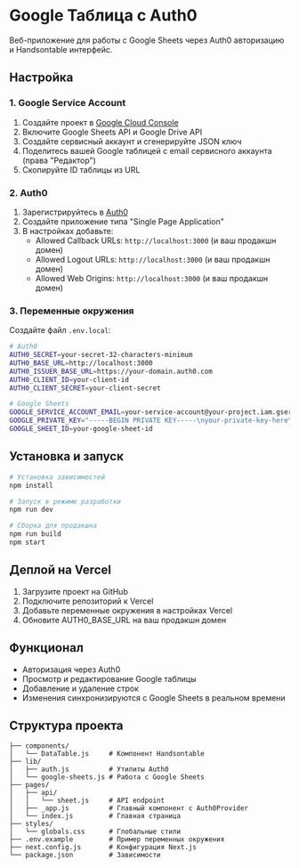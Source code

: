 # Google Таблица с Auth0

Веб-приложение для работы с Google Sheets через Auth0 авторизацию и Handsontable интерфейс.

## Настройка

### 1. Google Service Account

1. Создайте проект в [Google Cloud Console](https://console.cloud.google.com/)
2. Включите Google Sheets API и Google Drive API
3. Создайте сервисный аккаунт и сгенерируйте JSON ключ
4. Поделитесь вашей Google таблицей с email сервисного аккаунта (права "Редактор")
5. Скопируйте ID таблицы из URL

### 2. Auth0

1. Зарегистрируйтесь в [Auth0](https://auth0.com/)
2. Создайте приложение типа "Single Page Application"
3. В настройках добавьте:
   - Allowed Callback URLs: `http://localhost:3000` (и ваш продакшн домен)
   - Allowed Logout URLs: `http://localhost:3000` (и ваш продакшн домен)
   - Allowed Web Origins: `http://localhost:3000` (и ваш продакшн домен)

### 3. Переменные окружения

Создайте файл `.env.local`:

```bash
# Auth0
AUTH0_SECRET=your-secret-32-characters-minimum
AUTH0_BASE_URL=http://localhost:3000
AUTH0_ISSUER_BASE_URL=https://your-domain.auth0.com
AUTH0_CLIENT_ID=your-client-id
AUTH0_CLIENT_SECRET=your-client-secret

# Google Sheets
GOOGLE_SERVICE_ACCOUNT_EMAIL=your-service-account@your-project.iam.gserviceaccount.com
GOOGLE_PRIVATE_KEY="-----BEGIN PRIVATE KEY-----\nyour-private-key-here\n-----END PRIVATE KEY-----"
GOOGLE_SHEET_ID=your-google-sheet-id
```

## Установка и запуск

```bash
# Установка зависимостей
npm install

# Запуск в режиме разработки
npm run dev

# Сборка для продакшна
npm run build
npm start
```

## Деплой на Vercel

1. Загрузите проект на GitHub
2. Подключите репозиторий к Vercel
3. Добавьте переменные окружения в настройках Vercel
4. Обновите AUTH0_BASE_URL на ваш продакшн домен

## Функционал

- Авторизация через Auth0
- Просмотр и редактирование Google таблицы
- Добавление и удаление строк
- Изменения синхронизируются с Google Sheets в реальном времени

## Структура проекта

```
├── components/
│   └── DataTable.js     # Компонент Handsontable
├── lib/
│   ├── auth.js          # Утилиты Auth0
│   └── google-sheets.js # Работа с Google Sheets
├── pages/
│   ├── api/
│   │   └── sheet.js     # API endpoint
│   ├── _app.js          # Главный компонент с Auth0Provider
│   └── index.js         # Главная страница
├── styles/
│   └── globals.css      # Глобальные стили
├── .env.example         # Пример переменных окружения
├── next.config.js       # Конфигурация Next.js
└── package.json         # Зависимости
``` 